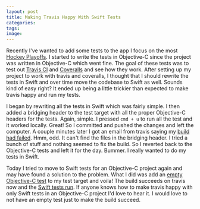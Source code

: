 ```yaml
---
layout: post
title: Making Travis Happy With Swift Tests
categories:
tags:
image:
---
```


Recently I've wanted to add some tests to the app I focus on the most [Hockey Playoffs](https://itunes.apple.com/us/app/hockey-playoffs/id835425060). I started to write the tests in Objective-C since the project was written in Objective-C which went fine. The goal of these tests was to test out [Travis CI](https://travis-ci.org) and [Coveralls](https://coveralls.io) and see how they work. After setting up my project to work with travis and coveralls, I thought that I should rewrite the tests in Swift and over time move the codebase to Swift as well. Sounds kind of easy right? It ended up being a little trickier than expected to make travis happy and run my tests.

I began by rewriting all the tests in Swift which was fairly simple. I then added a bridging header to the test target with all the proper Objective-C headers for the tests. Again, simple. I pressed `cmd + u` to run all the test and it worked locally. Great! So I committed and pushed the changes and left the computer. A couple minutes later I got an email from travis saying my [build had failed](https://travis-ci.org/petester42/hockey-playoffs/builds/68104371). Hmm, odd. It can't find the files in the bridging header. I tried a bunch of stuff and nothing seemed to fix the build. So I reverted back to the Objective-C tests and left it for the day. Bummer. I really wanted to do my tests in Swift.

Today I tried to move to Swift tests for an Objective-C project again and may have found a solution to the problem. What I did was add an [empty Objective-C test](https://github.com/petester42/hockey-playoffs/commit/c200f3a59609eb1865d9f6c5479fb7c75bdf8526) to my test target and voila! The build succeeds on travis now and the [Swift tests run](https://travis-ci.org/petester42/hockey-playoffs/builds/68648798). If anyone knows how to make travis happy with only Swift tests in an Objective-C project I'd love to hear it. I would love to not have an empty test just to make the build succeed.
